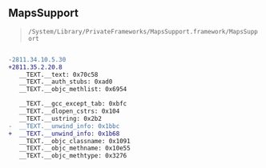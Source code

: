 ## MapsSupport

> `/System/Library/PrivateFrameworks/MapsSupport.framework/MapsSupport`

```diff

-2811.34.10.5.30
+2811.35.2.20.8
   __TEXT.__text: 0x70c58
   __TEXT.__auth_stubs: 0xad0
   __TEXT.__objc_methlist: 0x6954

   __TEXT.__gcc_except_tab: 0xbfc
   __TEXT.__dlopen_cstrs: 0x104
   __TEXT.__ustring: 0x2b2
-  __TEXT.__unwind_info: 0x1bbc
+  __TEXT.__unwind_info: 0x1b68
   __TEXT.__objc_classname: 0x1091
   __TEXT.__objc_methname: 0x10e55
   __TEXT.__objc_methtype: 0x3276

```
